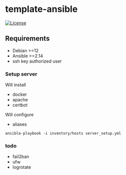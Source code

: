 # template-ansible

[![License](https://img.shields.io/badge/License-Apache%202.0-blue.svg)](https://opensource.org/licenses/Apache-2.0)

## Requirements

 * Debian >=12
 * Ansible >=2.14
 * ssh key authorized user

### Setup server

Will install
 * docker
 * apache
 * certbot

Will configure
 * aliases
 
```
ansible-playbook -i inventory/hosts server_setup.yml
```

### todo

 * fail2ban
 * ufw
 * logrotate
